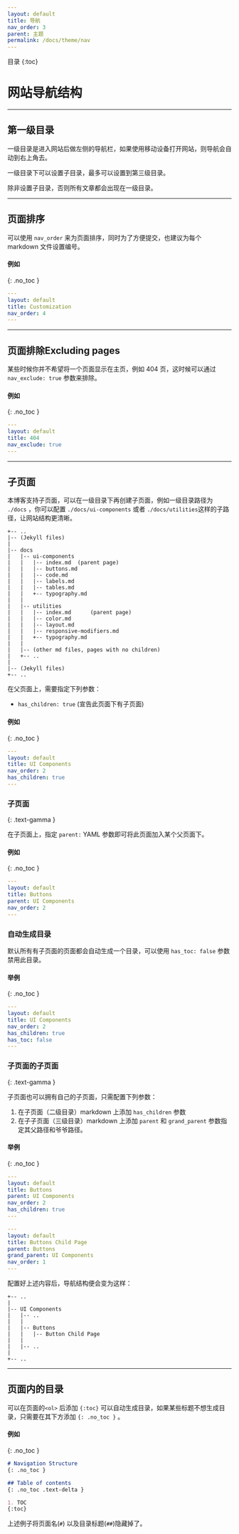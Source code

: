 ```yaml
---
layout: default
title: 导航
nav_order: 3
parent: 主题
permalink: /docs/theme/nav
---
```


目录
{:toc}


# 网站导航结构


---


## 第一级目录

一级目录是进入网站后做左侧的导航栏，如果使用移动设备打开网站，则导航会自动到右上角去。

一级目录下可以设置子目录，最多可以设置到第三级目录。

除非设置子目录，否则所有文章都会出现在一级目录。

---

## 页面排序

可以使用 `nav_order` 来为页面排序，同时为了方便提交，也建议为每个 markdown 文件设置编号。

#### 例如
{: .no_toc }

```yaml
---
layout: default
title: Customization
nav_order: 4
---
```

---

## 页面排除Excluding pages

某些时候你并不希望将一个页面显示在主页，例如 404 页，这时候可以通过 `nav_exclude: true` 参数来排除。

#### 例如
{: .no_toc }

```yaml
---
layout: default
title: 404
nav_exclude: true
---
```

---

## 子页面

本博客支持子页面，可以在一级目录下再创建子页面，例如一级目录路径为 `./docs` ，你可以配置 `./docs/ui-components` 或者 `./docs/utilities`这样的子路径，让网站结构更清晰。

```
+-- ..
|-- (Jekyll files)
|
|-- docs
|   |-- ui-components
|   |   |-- index.md  (parent page)
|   |   |-- buttons.md
|   |   |-- code.md
|   |   |-- labels.md
|   |   |-- tables.md
|   |   +-- typography.md
|   |
|   |-- utilities
|   |   |-- index.md      (parent page)
|   |   |-- color.md
|   |   |-- layout.md
|   |   |-- responsive-modifiers.md
|   |   +-- typography.md
|   |
|   |-- (other md files, pages with no children)
|   +-- ..
|
|-- (Jekyll files)
+-- ..
```

在父页面上，需要指定下列参数：
-  `has_children: true` (宣告此页面下有子页面)

#### 例如
{: .no_toc }

```yaml
---
layout: default
title: UI Components
nav_order: 2
has_children: true
---
```

### 子页面
{: .text-gamma }

在子页面上，指定 `parent:` YAML 参数即可将此页面加入某个父页面下。

#### 例如
{: .no_toc }

```yaml
---
layout: default
title: Buttons
parent: UI Components
nav_order: 2
---
```


### 自动生成目录

默认所有有子页面的页面都会自动生成一个目录，可以使用 `has_toc: false` 参数禁用此目录。

#### 举例
{: .no_toc }

```yaml
---
layout: default
title: UI Components
nav_order: 2
has_children: true
has_toc: false
---
```

### 子页面的子页面
{: .text-gamma }

子页面也可以拥有自己的子页面，只需配置下列参数：

1. 在子页面（二级目录）markdown 上添加 `has_children` 参数
2. 在子子页面（三级目录）markdown 上添加 `parent` 和 `grand_parent` 参数指定其父路径和爷爷路径。

#### 举例
{: .no_toc }

```yaml
---
layout: default
title: Buttons
parent: UI Components
nav_order: 2
has_children: true
---
```

```yaml
---
layout: default
title: Buttons Child Page
parent: Buttons
grand_parent: UI Components
nav_order: 1
---
```

配置好上述内容后，导航结构便会变为这样：

```
+-- ..
|
|-- UI Components
|   |-- ..
|   |
|   |-- Buttons
|   |   |-- Button Child Page
|   |
|   |-- ..
|
+-- ..
```

---

## 页面内的目录

可以在页面的`<ol>` 后添加 `{:toc}` 可以自动生成目录，如果某些标题不想生成目录，只需要在其下方添加 `{: .no_toc }` 。

#### 例如
{: .no_toc }

```markdown
# Navigation Structure
{: .no_toc }

## Table of contents
{: .no_toc .text-delta }

1. TOC
{:toc}
```

上述例子将页面名(`#`) 以及目录标题(`##`)隐藏掉了。

